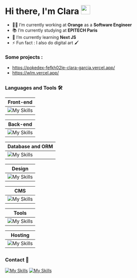 # Hi there, I'm Clara <img width="30px" src="https://cdn3.emoji.gg/emojis/wavegif_1860.gif" />

- 👨‍💻 I’m currently working at **Orange** as a **Software Engineer**
- 📚 I’m currently studying at **EPITECH Paris**
- 🌱 I’m currently learning **Next JS**
- ⚡ Fun fact : I also do digital art 🖌️

### Some projects :

- https://pokedex-fefkh02le-clara-garcia.vercel.app/
- https://wlm.vercel.app/

##

### Languages and Tools 🛠 

| Front-end |
|-----------|
| ![My Skills](https://go-skill-icons.vercel.app/api/icons?i=html,css,tailwindcss,javascript,react,next,daisyui,shadcn) | 

| Back-end |
|-----------|
| ![My Skills](https://go-skill-icons.vercel.app/api/icons?i=nodejs,php,symfony,blank,blank,blank,blank,blank&theme=light) |

| Database and ORM |
|-----------|
| ![My Skills](https://go-skill-icons.vercel.app/api/icons?i=mysql,mariadb,mongodb,prisma,blank,blank,blank,blank&theme=light) |

| Design |
|-----------|
| ![My Skills](https://go-skill-icons.vercel.app/api/icons?i=photoshop,figma,canva,blank,blank,blank,blank,blank&theme=light) |

| CMS |
|-----------|
| ![My Skills](https://go-skill-icons.vercel.app/api/icons?i=wordpress,drupal,blank,blank,blank,blank,blank,blank&theme=light) |

| Tools |
|-----------|
| ![My Skills](https://go-skill-icons.vercel.app/api/icons?i=git,github,gitlab,vscode,idea,postman,notion,jira&theme=light) |

| Hosting |
|-----------|
| ![My Skills](https://go-skill-icons.vercel.app/api/icons?i=vercel,blank,blank,blank,blank,blank,blank,blank&theme=light) |

##

### Contact 📝

<a href="https://www.linkedin.com/in/clara-garcia-9845891b8/">![My Skills](https://go-skill-icons.vercel.app/api/icons?i=linkedin&theme=light)</a>
<a href="mailto:clara.garcia.contact@gmail.com">![My Skills](https://go-skill-icons.vercel.app/api/icons?i=gmail&theme=light)</a>


<br />

